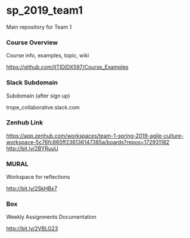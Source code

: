 # sp_2019_team1
Main repository for Team 1

### Course Overview
Course info, examples, topic, wiki

https://github.com/IITIDIDX597/Course_Examples

### Slack Subdomain
Subdomain (after sign up)

trope_collaborative.slack.com

### Zenhub Link
https://app.zenhub.com/workspaces/team-1-spring-2019-agile-culture-workspace-5c76fc865ff236136147385a/boards?repos=172931182
http://bit.ly/2BYRuuU

### MURAL
Workspace for reflections

http://bit.ly/2SkHBx7

### Box
Weekly Assignments Documentation

http://bit.ly/2VBLG23
